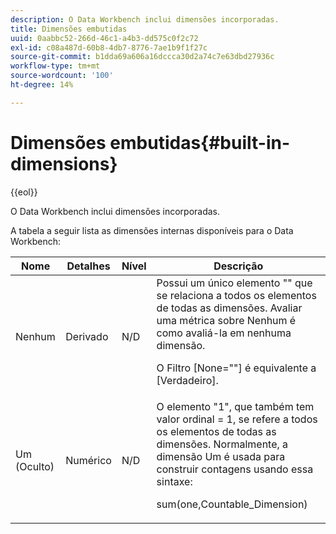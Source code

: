 ```yaml
---
description: O Data Workbench inclui dimensões incorporadas.
title: Dimensões embutidas
uuid: 0aabbc52-266d-46c1-a4b3-dd575c0f2c72
exl-id: c08a487d-60b8-4db7-8776-7ae1b9f1f27c
source-git-commit: b1dda69a606a16dccca30d2a74c7e63dbd27936c
workflow-type: tm+mt
source-wordcount: '100'
ht-degree: 14%

---
```


# Dimensões embutidas{#built-in-dimensions}

{{eol}}

O Data Workbench inclui dimensões incorporadas.

A tabela a seguir lista as dimensões internas disponíveis para o Data Workbench:

<table id="table_40796088B3484F98889859C59D525AD7"> 
 <thead> 
  <tr> 
   <th colname="col1" class="entry"> Nome </th> 
   <th colname="col2" class="entry"> Detalhes </th> 
   <th colname="col3" class="entry"> Nível </th> 
   <th colname="col4" class="entry"> Descrição </th> 
  </tr> 
 </thead>
 <tbody> 
  <tr> 
   <td colname="col1"> Nenhum </td> 
   <td colname="col2"> Derivado </td> 
   <td colname="col3"> N/D </td> 
   <td colname="col4">Possui um único elemento "" que se relaciona a todos os elementos de todas as dimensões. Avaliar uma métrica sobre Nenhum é como avaliá-la em nenhuma dimensão. <p>O <span class="filepath"> Filtro [None=""]</span> é equivalente a <span class="filepath"> [Verdadeiro]</span>. </p></td> 
  </tr> 
  <tr> 
   <td colname="col1"> Um (Oculto) </td> 
   <td colname="col2"> Numérico </td> 
   <td colname="col3"> N/D </td> 
   <td colname="col4">O elemento "1", que também tem valor ordinal <span class="filepath"> = 1</span>, se refere a todos os elementos de todas as dimensões. Normalmente, a dimensão Um é usada para construir contagens usando essa sintaxe: <p><span class="filepath"> sum(one,Countable_Dimension)</span></p></td> 
  </tr> 
 </tbody> 
</table>

